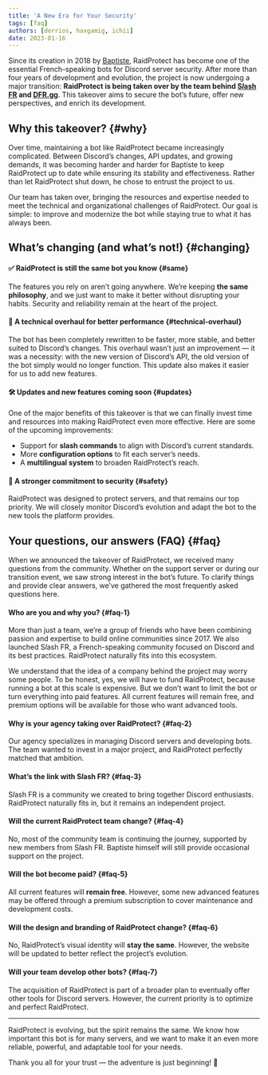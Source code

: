 ```yaml
---
title: 'A New Era for Your Security'
tags: [faq]
authors: [derrios, haxgamig, ichii]
date: 2023-01-16
---
```


Since its creation in 2018 by [Baptiste](https://baptiste.lol/), RaidProtect has become one of the essential French-speaking bots for Discord server security. After more than four years of development and evolution, the project is now undergoing a major transition: **RaidProtect is being taken over by the team behind [S*l*ash FR](https://slash.fr.community/) and [DFR.gg](https://dfr.gg/)**. This takeover aims to secure the bot’s future, offer new perspectives, and enrich its development.

<!--truncate-->

## Why this takeover? {#why}

Over time, maintaining a bot like RaidProtect became increasingly complicated. Between Discord’s changes, API updates, and growing demands, it was becoming harder and harder for Baptiste to keep RaidProtect up to date while ensuring its stability and effectiveness. Rather than let RaidProtect shut down, he chose to entrust the project to us.

Our team has taken over, bringing the resources and expertise needed to meet the technical and organizational challenges of RaidProtect. Our goal is simple: to improve and modernize the bot while staying true to what it has always been.

## What’s changing (and what’s not!) {#changing}

#### ✅ RaidProtect is still the same bot you know {#same}
The features you rely on aren’t going anywhere. We’re keeping **the same philosophy**, and we just want to make it better without disrupting your habits. Security and reliability remain at the heart of the project.

#### 🔄 A technical overhaul for better performance {#technical-overhaul}
The bot has been completely rewritten to be faster, more stable, and better suited to Discord’s changes. This overhaul wasn’t just an improvement — it was a necessity: with the new version of Discord’s API, the old version of the bot simply would no longer function. This update also makes it easier for us to add new features.

#### 🛠️ Updates and new features coming soon {#updates}
One of the major benefits of this takeover is that we can finally invest time and resources into making RaidProtect even more effective. Here are some of the upcoming improvements:
- Support for **slash commands** to align with Discord’s current standards.
- More **configuration options** to fit each server’s needs.
- A **multilingual system** to broaden RaidProtect’s reach.

#### 🔐 A stronger commitment to security {#safety}
RaidProtect was designed to protect servers, and that remains our top priority. We will closely monitor Discord’s evolution and adapt the bot to the new tools the platform provides.

## Your questions, our answers (FAQ) {#faq}

When we announced the takeover of RaidProtect, we received many questions from the community. Whether on the support server or during our transition event, we saw strong interest in the bot’s future. To clarify things and provide clear answers, we’ve gathered the most frequently asked questions here.

#### Who are you and why you? {#faq-1}

More than just a team, we’re a group of friends who have been combining passion and expertise to build online communities since 2017. We also launched S*l*ash FR, a French-speaking community focused on Discord and its best practices. RaidProtect naturally fits into this ecosystem.

We understand that the idea of a company behind the project may worry some people. To be honest, yes, we will have to fund RaidProtect, because running a bot at this scale is expensive. But we don’t want to limit the bot or turn everything into paid features. All current features will remain free, and premium options will be available for those who want advanced tools.

#### Why is your agency taking over RaidProtect? {#faq-2}
Our agency specializes in managing Discord servers and developing bots. The team wanted to invest in a major project, and RaidProtect perfectly matched that ambition.

#### What’s the link with S*l*ash FR? {#faq-3}
S*l*ash FR is a community we created to bring together Discord enthusiasts. RaidProtect naturally fits in, but it remains an independent project.

#### Will the current RaidProtect team change? {#faq-4}
No, most of the community team is continuing the journey, supported by new members from S*l*ash FR. Baptiste himself will still provide occasional support on the project.

#### Will the bot become paid? {#faq-5}
All current features will **remain free**. However, some new advanced features may be offered through a premium subscription to cover maintenance and development costs.

#### Will the design and branding of RaidProtect change? {#faq-6}
No, RaidProtect’s visual identity will **stay the same**. However, the website will be updated to better reflect the project’s evolution.

#### Will your team develop other bots? {#faq-7}
The acquisition of RaidProtect is part of a broader plan to eventually offer other tools for Discord servers. However, the current priority is to optimize and perfect RaidProtect.

---

RaidProtect is evolving, but the spirit remains the same. We know how important this bot is for many servers, and we want to make it an even more reliable, powerful, and adaptable tool for your needs.

Thank you all for your trust — the adventure is just beginning! 🚀